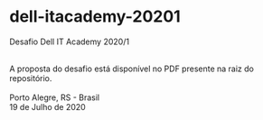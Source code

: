 # dell-itacademy-20201
Desafio Dell IT Academy 2020/1

<br>A proposta do desafio está disponível no PDF presente na raiz do repositório.
<br>
<br>Porto Alegre, RS - Brasil
<br>19 de Julho de 2020
